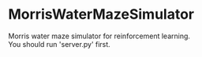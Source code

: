 # MorrisWaterMazeSimulator
 Morris water maze simulator for reinforcement learning.   
You should run 'server.py' first.   
